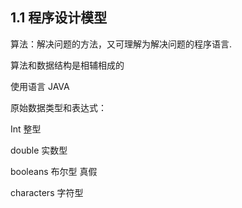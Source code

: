 ## 1.1 程序设计模型

算法：解决问题的方法，又可理解为解决问题的程序语言.

算法和数据结构是相辅相成的

使用语言 JAVA  

原始数据类型和表达式：

Int  整型

double 实数型

booleans 布尔型 真假

characters 字符型